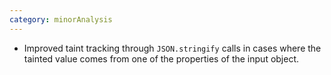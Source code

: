 ```yaml
---
category: minorAnalysis
---
```


- Improved taint tracking through `JSON.stringify` calls in cases where the tainted value comes from one of the properties of the input object.
